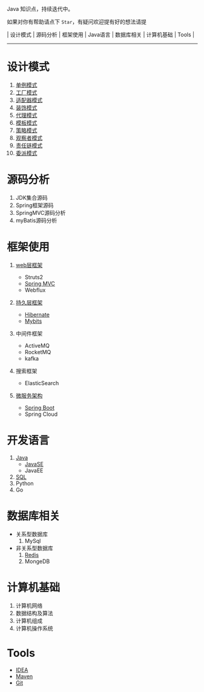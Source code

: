 
Java 知识点，持续迭代中。

如果对你有帮助请点下 `Star`，有疑问欢迎提有好的想法请提 

| 设计模式 | 源码分析 | 框架使用 | Java语言 | 数据库相关 | 计算机基础 | Tools |

----------

# 设计模式 #

1. [单例模式](./MD/设计模式/单例模式.md)
2. [工厂模式](./MD/设计模式/工厂模式.md)
3. [适配器模式](./MD/设计模式/适配器模式.md)
4. [装饰模式](./MD/设计模式/装饰模式.md)
5. [代理模式](./MD/设计模式/代理模式.md)
6. [模板模式](./MD/设计模式/模板模式.md)
7. [策略模式](./MD/设计模式/策略模式.md)
8. [观察者模式](./MD/设计模式/观察者模式.md)
9. [责任链模式](./MD/设计模式/责任链模式.md)
10. [委派模式](./MD/设计模式/委派模式.md)

# 源码分析 #

1. JDK集合源码
2. Spring框架源码
3. SpringMVC源码分析
3. myBatis源码分析

# 框架使用 #

1. [web层框架](./MD/框架使用/1.web层框架)
   * Struts2
   * [Spring MVC](./MD/框架使用/1.web层框架/springMVC.md)
   * Webflux

2. [持久层框架](./MD/框架使用/2.持久层框架)
   * [Hibernate](./MD/框架使用/2.持久层框架/hibernate.md)
   * [Mybits](./MD/框架使用/2.持久层框架/mybatis.md)
3. 中间件框架
   * ActiveMQ
   * RocketMQ
   * kafka
4. 搜索框架
   * ElasticSearch
5. [微服务架构](./MD微服务架构)
   * [Spring Boot](./MD/微服务架构/Springboot.md)
   * Spring Cloud

# 开发语言 #

1. [Java](./MD/Java语言)
	* [JavaSE](./MD/Java语言/JavaSE)	
	* JavaEE
2. [SQL](./MD/Java语言/SQL/SQL.md)
3. Python
4. Go

# 数据库相关 #

- 关系型数据库
  1. MySql
- 非关系型数据库
  1. [Redis](./MD/数据库相关/非关系型数据库/Redis.md)
  2. MongeDB

# 计算机基础 #

1. 计算机网络 
2. 数据结构及算法
3. 计算机组成  
4. 计算机操作系统  

# Tools #

- [IDEA](./MD/Tools/IDEA.md)
- [Maven](./MD/Tools/Maven.md)
- [Git](./MD/Tools/Git.md)



